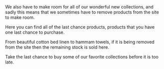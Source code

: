  

We also have to make room for all of our wonderful new collections, and sadly this means that we sometimes have to remove products from the site to make room.

Here you can find all of the last chance products, products that you have one last chance to purchase.

From beautiful cotton bed linen to hammam towels, if it is being removed from the site then the remaining stock is sold here.

Take the last chance to buy some of our favorite collections before it is too late. 
